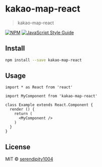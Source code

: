 # kakao-map-react

> kakao-map-react

[![NPM](https://img.shields.io/npm/v/kakao-map-react.svg)](https://www.npmjs.com/package/kakao-map-react) [![JavaScript Style Guide](https://img.shields.io/badge/code_style-standard-brightgreen.svg)](https://standardjs.com)

## Install

```bash
npm install --save kakao-map-react
```

## Usage

```tsx
import * as React from 'react'

import MyComponent from 'kakao-map-react'

class Example extends React.Component {
  render () {
    return (
      <MyComponent />
    )
  }
}
```

## License

MIT © [serendipity1004](https://github.com/serendipity1004)
